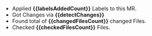 - Applied **{{labelsAddedCount}}** Labels to this MR.
- Got Changes via **{{detectChanges}}**
- Found total of **{{changedFilesCount}}** changed Files.
- Checked **{{checkedFilesCount}}** Files.
